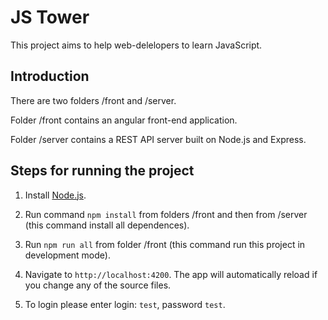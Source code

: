 # JS Tower

This project aims to help web-delelopers to learn JavaScript.

## Introduction

There are two folders /front and /server. 

Folder /front contains an angular front-end application.

Folder /server contains a REST API server built on Node.js and Express.

## Steps for running the project

1. Install <a href="nodejs.org">Node.js</a>.

2. Run command `npm install` from folders /front and then from /server (this command install all dependences).

3. Run `npm run all` from folder /front (this command run this project in development mode). 

4. Navigate to `http://localhost:4200`. The app will automatically reload if you change any of the source files.

5. To login please enter login: `test`, password `test`.